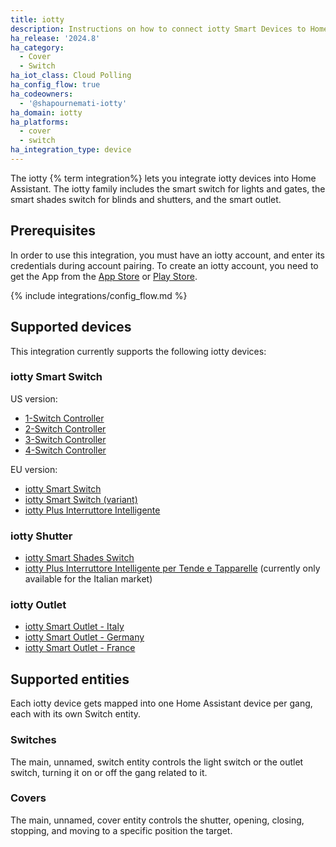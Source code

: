 ```yaml
---
title: iotty
description: Instructions on how to connect iotty Smart Devices to Home Assistant.
ha_release: '2024.8'
ha_category:
  - Cover
  - Switch
ha_iot_class: Cloud Polling
ha_config_flow: true
ha_codeowners:
  - '@shapournemati-iotty'
ha_domain: iotty
ha_platforms:
  - cover
  - switch
ha_integration_type: device
---
```


The iotty {% term integration%} lets you integrate iotty devices into Home Assistant. The iotty family includes the smart switch for lights and gates, the smart shades switch for blinds and shutters, and the smart outlet.

## Prerequisites

In order to use this integration, you must have an iotty account, and enter its credentials during account pairing.
To create an iotty account, you need to get the App from the [App Store](https://apps.apple.com/it/app/iotty-smart-home/id1230937401) or [Play Store](https://play.google.com/store/apps/details?id=com.dynamicait.iotty&hl=en).

{% include integrations/config_flow.md %}

## Supported devices

This integration currently supports the following iotty devices:

### iotty Smart Switch

US version:

- [1-Switch Controller](https://iottysmarthome.com/products/1-switch-controller?variant=43630747058389)
- [2-Switch Controller](https://iottysmarthome.com/products/2-switch-controller?variant=43630751219925)
- [3-Switch Controller](https://iottysmarthome.com/products/3-switch-controller?variant=43630760493269)
- [4-Switch Controller](https://iottysmarthome.com/products/4-switch-controller?variant=43630774386901)

EU version:

- [iotty Smart Switch](https://iotty.uk/collections/prodotti-singoli/products/e1-e2-plus-smart-switch-for-lights-and-gates)
- [iotty Smart Switch (variant)](https://iotty.uk/collections/prodotti-singoli/products/e1-e2-plus-smart-switch-for-lights-and-gates?variant=48626603032911)
- [iotty Plus Interruttore Intelligente](https://iotty.it/collections/prodotti-singoli/products/i3-plus-interruttore-intelligente-per-luci-e-cancelli)

### iotty Shutter

- [iotty Smart Shades Switch](https://iotty.uk/collections/frontpage/products/e2s-plus-smart-shades-switch-for-shutters-and-blinds)
- [iotty Plus Interruttore Intelligente per Tende e Tapparelle](https://iotty.it/collections/prodotti-singoli/products/i3s-plus-interruttore-intelligente-per-tende-e-tapparelle) (currently only available for the Italian market)

### iotty Outlet

- [iotty Smart Outlet - Italy](https://iotty.it/collections/prodotti-singoli/products/oit-plus-presa-intelligente)
- [iotty Smart Outlet - Germany](https://iotty.de/collections/prodotti-singoli/products/ode-plus-smarte-steckdose)
- [iotty Smart Outlet - France](https://iotty.fr/collections/prodotti-singoli/products/ofr-plus-prise-intelligente)

## Supported entities

Each iotty device gets mapped into one Home Assistant device per gang, each with its own Switch entity.

### Switches

The main, unnamed, switch entity controls the light switch or the outlet switch, turning it on or off the gang related to it.

### Covers

The main, unnamed, cover entity controls the shutter, opening, closing, stopping, and moving to a specific position the target.
